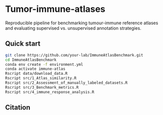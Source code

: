 # Tumor-immune-atlases
Reproducible pipeline for benchmarking tumour-immune reference atlases and evaluating supervised vs. unsupervised annotation strategies.

## Quick start 
```bash
git clone https://github.com/your-lab/ImmuneAtlasBenchmark.git
cd ImmuneAtlasBenchmark
conda env create -f environment.yml
conda activate immune-atlas
Rscript data/download_data.R
Rscript src/1_Atlas_similarity.R
Rscript src/2_Assessment_of_manually_labeled_datasets.R
Rscript src/3_Benchmark_metrics.R
Rscript src/4_immune_response_analysis.R
```
## Citation

